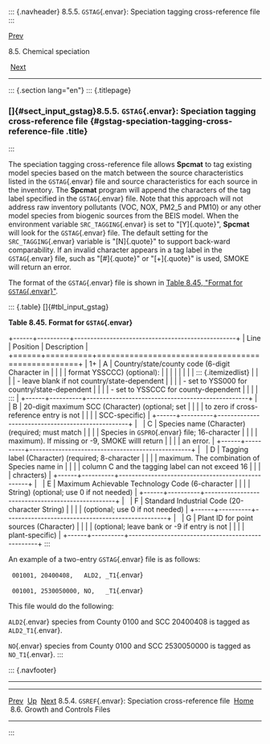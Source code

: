 ::: {.navheader}
8.5.5. `GSTAG`{.envar}: Speciation tagging cross-reference file
:::

[Prev](ch08s05s04.html) 

8.5. Chemical speciation

 [Next](ch08s06.html)

------------------------------------------------------------------------

::: {.section lang="en"}
::: {.titlepage}
<div>

<div>

### []{#sect_input_gstag}8.5.5. `GSTAG`{.envar}: Speciation tagging cross-reference file {#gstag-speciation-tagging-cross-reference-file .title}

</div>

</div>
:::

The speciation tagging cross-reference file allows **Spcmat** to tag
existing model species based on the match between the source
characteristics listed in the `GSTAG`{.envar} file and source
characteristics for each source in the inventory. The **Spcmat** program
will append the characters of the tag label specified in the
`GSTAG`{.envar} file. Note that this approach will not address raw
inventory pollutants (VOC, NOX, PM2\_5 and PM10) or any other model
species from biogenic sources from the BEIS model. When the environment
variable `SRC_TAGGING`{.envar} is set to "[Y]{.quote}", **Spcmat** will
look for the `GSTAG`{.envar} file. The default setting for the
`SRC_TAGGING`{.envar} variable is "[N]{.quote}" to support back-ward
comparability. If an invalid character appears in a tag label in the
`GSTAG`{.envar} file, such as "[\#]{.quote}" or "[+]{.quote}" is used,
SMOKE will return an error.

The format of the `GSTAG`{.envar} file is shown in [Table 8.45, "Format
for
`GSTAG`{.envar}"](ch08s05s05.html#tbl_input_gstag "Table 8.45. Format for GSTAG").

::: {.table}
[]{#tbl_input_gstag}

**Table 8.45. Format for `GSTAG`{.envar}**

+------+----------+--------------------------------------------------+
| Line | Position | Description                                      |
+======+==========+==================================================+
| 1+   | A        | Country/state/county code (6-digit Character in  |
|      |          | format YSSCCC) (optional):                       |
|      |          |                                                  |
|      |          | ::: {.itemizedlist}                              |
|      |          | -   leave blank if not country/state-dependent   |
|      |          | -   set to YSS000 for country/state-dependent    |
|      |          | -   set to YSSCCC for county-dependent           |
|      |          | :::                                              |
+------+----------+--------------------------------------------------+
|      | B        | 20-digit maximum SCC (Character) (optional; set  |
|      |          | to zero if cross-reference entry is not          |
|      |          | SCC-specific)                                    |
+------+----------+--------------------------------------------------+
|      | C        | Species name (Character) (required; must match   |
|      |          | Species in `GSPRO`{.envar} file; 16-character    |
|      |          | maximum). If missing or -9, SMOKE willl return   |
|      |          | an error.                                        |
+------+----------+--------------------------------------------------+
|      | D        | Tagging label (Character) (required; 8-character |
|      |          | maximum. The combination of Species name in      |
|      |          | column C and the tagging label can not exceed 16 |
|      |          | chracters)                                       |
+------+----------+--------------------------------------------------+
|      | E        | Maximum Achievable Technology Code (6-character  |
|      |          | String) (optional; use 0 if not needed)          |
+------+----------+--------------------------------------------------+
|      | F        | Standard Industrial Code (20-character String)   |
|      |          | (optional; use 0 if not needed)                  |
+------+----------+--------------------------------------------------+
|      | G        | Plant ID for point sources (Character)           |
|      |          | (optional; leave bank or -9 if entry is not      |
|      |          | plant-specific)                                  |
+------+----------+--------------------------------------------------+
:::

An example of a two-entry `GSTAG`{.envar} file is as follows:

` 001001, 20400408,   ALD2, _T1`{.envar}

` 001001, 2530050000, NO,   _T1`{.envar}

This file would do the following:

`ALD2`{.envar} species from County 0100 and SCC 20400408 is tagged as
`ALD2_T1`{.envar}.

`NO`{.envar} species from County 0100 and SCC 2530050000 is tagged as
`NO_T1`{.envar}.
:::

::: {.navfooter}

------------------------------------------------------------------------

  ---------------------------------------------------------- -------------------- ---------------------------------
  [Prev](ch08s05s04.html)                                     [Up](ch08s05.html)               [Next](ch08s06.html)
  8.5.4. `GSREF`{.envar}: Speciation cross-reference file     [Home](index.html)     8.6. Growth and Controls Files
  ---------------------------------------------------------- -------------------- ---------------------------------
:::
